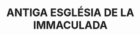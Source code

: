 ---
layout: test
title:  "ANTIGA ESGLÉSIA DE LA IMMACULADA"
coordinates:
  - group1:
    - [1.459873986245037, 42.358190867266018]
    - [1.459952162557119, 42.358214726446469]
    - [1.459967061498651, 42.358188223547273]
    - [1.460043792492228, 42.358209837992568]
    - [1.46008150971564, 42.358139692825802]
    - [1.460000184680254, 42.358121910884286]
    - [1.460018232339834, 42.358089330826949]
    - [1.459927336065122, 42.358064188170985]
    - [1.459908592860591, 42.358094533613915]
    - [1.459857889069989, 42.358082169795317]
    - [1.45982559710565, 42.358145155702502]
    - [1.459888135373419, 42.358164354302907]
    - [1.459873986245037, 42.358190867266018]
---
